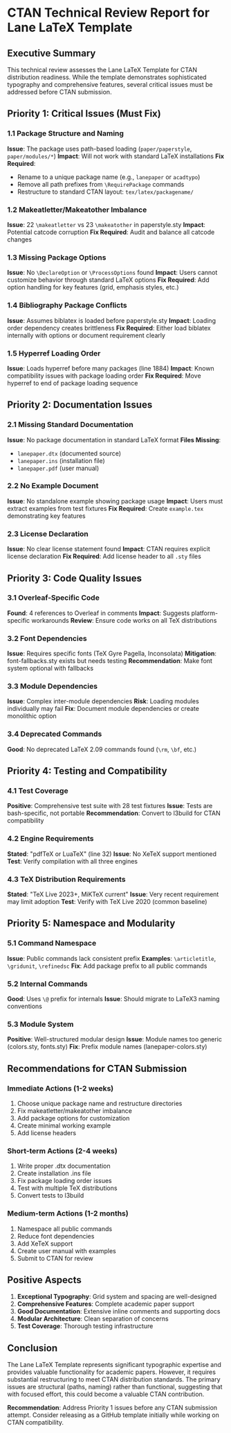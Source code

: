 # CTAN Technical Review Report for Lane LaTeX Template

## Executive Summary

This technical review assesses the Lane LaTeX Template for CTAN distribution readiness. While the template demonstrates sophisticated typography and comprehensive features, several critical issues must be addressed before CTAN submission.

## Priority 1: Critical Issues (Must Fix)

### 1.1 Package Structure and Naming
**Issue**: The package uses path-based loading (`paper/paperstyle`, `paper/modules/*`)
**Impact**: Will not work with standard LaTeX installations
**Fix Required**: 
- Rename to a unique package name (e.g., `lanepaper` or `acadtypo`)
- Remove all path prefixes from `\RequirePackage` commands
- Restructure to standard CTAN layout: `tex/latex/packagename/`

### 1.2 Makeatletter/Makeatother Imbalance
**Issue**: 22 `\makeatletter` vs 23 `\makeatother` in paperstyle.sty
**Impact**: Potential catcode corruption
**Fix Required**: Audit and balance all catcode changes

### 1.3 Missing Package Options
**Issue**: No `\DeclareOption` or `\ProcessOptions` found
**Impact**: Users cannot customize behavior through standard LaTeX options
**Fix Required**: Add option handling for key features (grid, emphasis styles, etc.)

### 1.4 Bibliography Package Conflicts
**Issue**: Assumes biblatex is loaded before paperstyle.sty
**Impact**: Loading order dependency creates brittleness
**Fix Required**: Either load biblatex internally with options or document requirement clearly

### 1.5 Hyperref Loading Order
**Issue**: Loads hyperref before many packages (line 1884)
**Impact**: Known compatibility issues with package loading order
**Fix Required**: Move hyperref to end of package loading sequence

## Priority 2: Documentation Issues

### 2.1 Missing Standard Documentation
**Issue**: No package documentation in standard LaTeX format
**Files Missing**:
- `lanepaper.dtx` (documented source)
- `lanepaper.ins` (installation file)
- `lanepaper.pdf` (user manual)

### 2.2 No Example Document
**Issue**: No standalone example showing package usage
**Impact**: Users must extract examples from test fixtures
**Fix Required**: Create `example.tex` demonstrating key features

### 2.3 License Declaration
**Issue**: No clear license statement found
**Impact**: CTAN requires explicit license declaration
**Fix Required**: Add license header to all `.sty` files

## Priority 3: Code Quality Issues

### 3.1 Overleaf-Specific Code
**Found**: 4 references to Overleaf in comments
**Impact**: Suggests platform-specific workarounds
**Review**: Ensure code works on all TeX distributions

### 3.2 Font Dependencies
**Issue**: Requires specific fonts (TeX Gyre Pagella, Inconsolata)
**Mitigation**: font-fallbacks.sty exists but needs testing
**Recommendation**: Make font system optional with fallbacks

### 3.3 Module Dependencies
**Issue**: Complex inter-module dependencies
**Risk**: Loading modules individually may fail
**Fix**: Document module dependencies or create monolithic option

### 3.4 Deprecated Commands
**Good**: No deprecated LaTeX 2.09 commands found (`\rm`, `\bf`, etc.)

## Priority 4: Testing and Compatibility

### 4.1 Test Coverage
**Positive**: Comprehensive test suite with 28 test fixtures
**Issue**: Tests are bash-specific, not portable
**Recommendation**: Convert to l3build for CTAN compatibility

### 4.2 Engine Requirements
**Stated**: "pdfTeX or LuaTeX" (line 32)
**Issue**: No XeTeX support mentioned
**Test**: Verify compilation with all three engines

### 4.3 TeX Distribution Requirements
**Stated**: "TeX Live 2023+, MiKTeX current"
**Issue**: Very recent requirement may limit adoption
**Test**: Verify with TeX Live 2020 (common baseline)

## Priority 5: Namespace and Modularity

### 5.1 Command Namespace
**Issue**: Public commands lack consistent prefix
**Examples**: `\articletitle`, `\gridunit`, `\refinedsc`
**Fix**: Add package prefix to all public commands

### 5.2 Internal Commands
**Good**: Uses `\@` prefix for internals
**Issue**: Should migrate to LaTeX3 naming conventions

### 5.3 Module System
**Positive**: Well-structured modular design
**Issue**: Module names too generic (colors.sty, fonts.sty)
**Fix**: Prefix module names (lanepaper-colors.sty)

## Recommendations for CTAN Submission

### Immediate Actions (1-2 weeks)
1. Choose unique package name and restructure directories
2. Fix makeatletter/makeatother imbalance
3. Add package options for customization
4. Create minimal working example
5. Add license headers

### Short-term Actions (2-4 weeks)
1. Write proper .dtx documentation
2. Create installation .ins file
3. Fix package loading order issues
4. Test with multiple TeX distributions
5. Convert tests to l3build

### Medium-term Actions (1-2 months)
1. Namespace all public commands
2. Reduce font dependencies
3. Add XeTeX support
4. Create user manual with examples
5. Submit to CTAN for review

## Positive Aspects

1. **Exceptional Typography**: Grid system and spacing are well-designed
2. **Comprehensive Features**: Complete academic paper support
3. **Good Documentation**: Extensive inline comments and supporting docs
4. **Modular Architecture**: Clean separation of concerns
5. **Test Coverage**: Thorough testing infrastructure

## Conclusion

The Lane LaTeX Template represents significant typographic expertise and provides valuable functionality for academic papers. However, it requires substantial restructuring to meet CTAN distribution standards. The primary issues are structural (paths, naming) rather than functional, suggesting that with focused effort, this could become a valuable CTAN contribution.

**Recommendation**: Address Priority 1 issues before any CTAN submission attempt. Consider releasing as a GitHub template initially while working on CTAN compatibility.